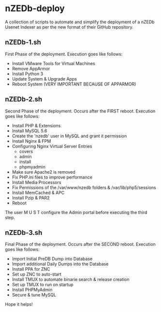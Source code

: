 # nZEDb-deploy
A collection of scripts to automate and simplify the deployment of a nZEDb Usenet Indexer as per the new format of their GitHub repository.

## nZEDb-1.sh

First Phase of the deployment.  Execution goes like follows:

* Install VMware Tools for Virtual Machines
* Remove AppArmor
* Install Python 3
* Update System & Upgrade Apps
* Reboot System (VERY IMPORTANT BECAUSE OF APPARMOR)

## nZEDb-2.sh

Second Phase of the deployment.  Occurs after the FIRST reboot.  Execution goes like follows:

* Install PHP & Extensions
* Install MySQL 5.6
* Create the 'nzedb' user in MySQL and grant it permission
* Install Nginx & FPM
* Configuring Nginx Virtual Server Entries
  * covers
  * admin
  * install
  * phpmyadmin
* Make sure Apache2 is removed
* Fix PHP.ini files to improve performance
* Install Media Processors
* Fix Permissions of the /var/www/nzedb folders & /var/lib/php5/sessions
* Install MemCached & APC
* Install Pzip & PAR2
* Reboot

The user  M U S T  configure the Admin portal before executing the third step.

## nZEDb-3.sh

Final Phase of the deployment.  Occurs after the SECOND reboot.  Execution goes like follows:

* Import Initial PreDB Dump into Database
* Import additional Daily Dumps into the Database
* Install PPA for ZNC
* Set up ZNC to auto-start
* Install TMUX to automate binarie search & release creation
* Set up TMUX to run on startup
* Install PHPMyAdmin
* Secure & tune MySQL

Hope it helps!
